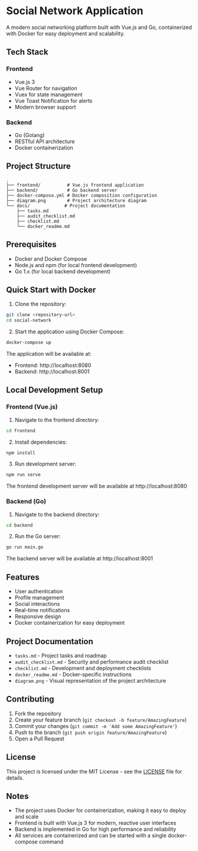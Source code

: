 # Social Network Application

A modern social networking platform built with Vue.js and Go, containerized with Docker for easy deployment and scalability.

## Tech Stack

### Frontend
- Vue.js 3
- Vue Router for navigation
- Vuex for state management
- Vue Toast Notification for alerts
- Modern browser support

### Backend
- Go (Golang)
- RESTful API architecture
- Docker containerization

## Project Structure
```
.
├── frontend/          # Vue.js frontend application
├── backend/           # Go backend server
├── docker-compose.yml # Docker composition configuration
├── diagram.png        # Project architecture diagram
└── docs/             # Project documentation
    ├── tasks.md
    ├── audit_checklist.md
    ├── checklist.md
    └── docker_readme.md
```

## Prerequisites

- Docker and Docker Compose
- Node.js and npm (for local frontend development)
- Go 1.x (for local backend development)

## Quick Start with Docker

1. Clone the repository:
```bash
git clone <repository-url>
cd social-network
```

2. Start the application using Docker Compose:
```bash
docker-compose up
```

The application will be available at:
- Frontend: http://localhost:8080
- Backend: http://localhost:8001

## Local Development Setup

### Frontend (Vue.js)

1. Navigate to the frontend directory:
```bash
cd frontend
```

2. Install dependencies:
```bash
npm install
```

3. Run development server:
```bash
npm run serve
```

The frontend development server will be available at http://localhost:8080

### Backend (Go)

1. Navigate to the backend directory:
```bash
cd backend
```

2. Run the Go server:
```bash
go run main.go
```

The backend server will be available at http://localhost:8001

## Features

- User authentication
- Profile management
- Social interactions
- Real-time notifications
- Responsive design
- Docker containerization for easy deployment

## Project Documentation

- `tasks.md` - Project tasks and roadmap
- `audit_checklist.md` - Security and performance audit checklist
- `checklist.md` - Development and deployment checklists
- `docker_readme.md` - Docker-specific instructions
- `diagram.png` - Visual representation of the project architecture

## Contributing

1. Fork the repository
2. Create your feature branch (`git checkout -b feature/AmazingFeature`)
3. Commit your changes (`git commit -m 'Add some AmazingFeature'`)
4. Push to the branch (`git push origin feature/AmazingFeature`)
5. Open a Pull Request

## License

This project is licensed under the MIT License - see the [LICENSE](LICENSE) file for details.

## Notes

- The project uses Docker for containerization, making it easy to deploy and scale
- Frontend is built with Vue.js 3 for modern, reactive user interfaces
- Backend is implemented in Go for high performance and reliability
- All services are containerized and can be started with a single docker-compose command
